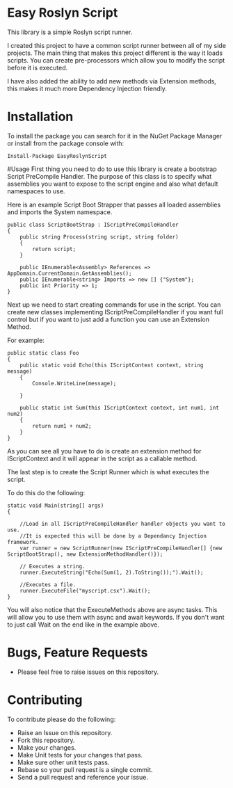 # Easy Roslyn Script
This library is a simple Roslyn script runner.

I created this project to have a common script runner between all of my side projects. The main thing that makes this project different is the way it loads scripts. You can create pre-processors which allow you to modify the script before it is executed.

I have also added the ability to add new methods via Extension methods, this makes it much more Dependency Injection friendly.

# Installation
To install the package you can search for it in the NuGet Package Manager or install from the package console with: 

```
Install-Package EasyRoslynScript
```

#Usage
First thing you need to do to use this library is create a bootstrap Script PreCompile Handler.
The purpose of this class is to specify what assemblies you want to expose to the script engine and also
what default namespaces to use.

Here is an example Script Boot Strapper that passes all loaded assemblies and imports the System namespace.
```
public class ScriptBootStrap : IScriptPreCompileHandler
{
    public string Process(string script, string folder)
    {
        return script;
    }

    public IEnumerable<Assembly> References => AppDomain.CurrentDomain.GetAssemblies();
    public IEnumerable<string> Imports => new [] {"System"};
    public int Priority => 1;
}
```

Next up we need to start creating commands for use in the script. You can create new classes implementing IScriptPreCompileHandler if you want full control but if you want to just add a function you can use an Extension Method.

For example:
```
public static class Foo
{
    public static void Echo(this IScriptContext context, string message)
    {
        Console.WriteLine(message);
        
    }

    public static int Sum(this IScriptContext context, int num1, int num2)
    {
        return num1 + num2;
    }
}
```
As you can see all you have to do is create an extension method for IScriptContext and it will appear in the script as a callable method.

The last step is to create the Script Runner which is what executes the script.


To do this do the following:

```
static void Main(string[] args)
{
    
    //Load in all IScriptPreCompileHandler handler objects you want to use. 
    //It is expected this will be done by a Dependancy Injection framework.
    var runner = new ScriptRunner(new IScriptPreCompileHandler[] {new ScriptBootStrap(), new ExtensionMethodHandler()});
    
    // Executes a string.
    runner.ExecuteString("Echo(Sum(1, 2).ToString());").Wait();

    //Executes a file.
    runner.ExecuteFile("myscript.csx").Wait();
}
```

You will also notice that the ExecuteMethods above are async tasks. This will allow you to use them with async and await keywords. If you don't want to just call Wait on the end like in the example above.

# Bugs, Feature Requests
* Please feel free to raise issues on this repository.

# Contributing
To contribute please do the following:

* Raise an Issue on this repository.
* Fork this repository.
* Make your changes.
* Make Unit tests for your changes that pass.
* Make sure other unit tests pass.
* Rebase so your pull request is a single commit.
* Send a pull request and reference your issue.


